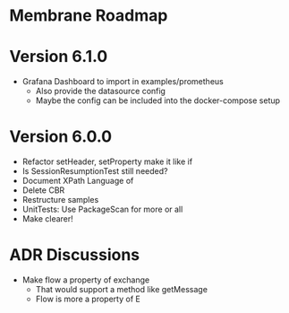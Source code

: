 # Membrane Roadmap

# Version 6.1.0

- Grafana Dashboard to import in examples/prometheus
  - Also provide the datasource config
  - Maybe the config can be included into the docker-compose setup

# Version 6.0.0



- Refactor setHeader, setProperty make it like if
- Is SessionResumptionTest still needed?
- Document XPath Language of <if>
- Delete CBR
- Restructure samples
- UnitTests: Use PackageScan for more or all
- Make <log headerOnly="false"/> clearer! 

# ADR Discussions

- Make flow a property of exchange 
  - That would support a method like getMessage
  - Flow is more a property of E